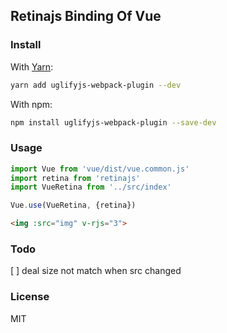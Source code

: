 ## Retinajs Binding Of Vue

### Install

With [Yarn](https://yarnpkg.com):
```bash
yarn add uglifyjs-webpack-plugin --dev
```

With npm:
```bash
npm install uglifyjs-webpack-plugin --save-dev
```

### Usage

```js
import Vue from 'vue/dist/vue.common.js'
import retina from 'retinajs'
import VueRetina from '../src/index'

Vue.use(VueRetina, {retina})
```

```html
<img :src="img" v-rjs="3">
```

### Todo
[ ] deal size not match when src changed

### License
MIT